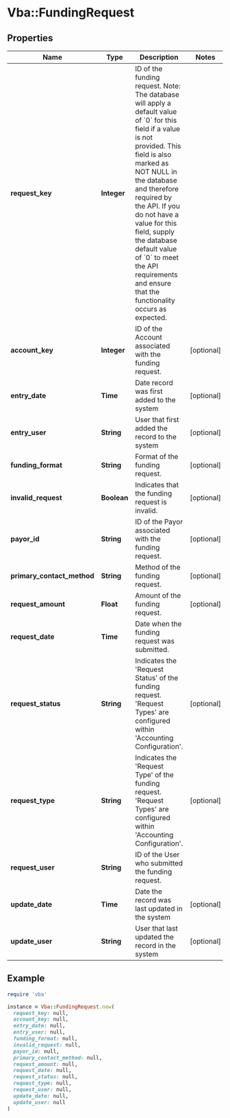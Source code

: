 # Vba::FundingRequest

## Properties

| Name | Type | Description | Notes |
| ---- | ---- | ----------- | ----- |
| **request_key** | **Integer** | ID of the funding request.  Note: The database will apply a default value of &#x60;0&#x60; for this field if a value is not provided.  This field is also marked as NOT NULL in the database and therefore required by the API.  If you do not have a value for this field, supply the database default value of &#x60;0&#x60; to meet the API requirements and ensure that the functionality occurs as expected. |  |
| **account_key** | **Integer** | ID of the Account associated with the funding request. | [optional] |
| **entry_date** | **Time** | Date record was first added to the system | [optional] |
| **entry_user** | **String** | User that first added the record to the system | [optional] |
| **funding_format** | **String** | Format of the funding request. | [optional] |
| **invalid_request** | **Boolean** | Indicates that the funding request is invalid. | [optional] |
| **payor_id** | **String** | ID of the Payor associated with the funding request. | [optional] |
| **primary_contact_method** | **String** | Method of the funding request. | [optional] |
| **request_amount** | **Float** | Amount of the funding request. | [optional] |
| **request_date** | **Time** | Date when the funding request was submitted. |  |
| **request_status** | **String** | Indicates the &#39;Request Status&#39; of the funding request. &#39;Request Types&#39; are configured within &#39;Accounting Configuration&#39;. | [optional] |
| **request_type** | **String** | Indicates the &#39;Request Type&#39; of the funding request. &#39;Request Types&#39; are configured within &#39;Accounting Configuration&#39;. | [optional] |
| **request_user** | **String** | ID of the User who submitted the funding request. |  |
| **update_date** | **Time** | Date the record was last updated in the system | [optional] |
| **update_user** | **String** | User that last updated the record in the system | [optional] |

## Example

```ruby
require 'vba'

instance = Vba::FundingRequest.new(
  request_key: null,
  account_key: null,
  entry_date: null,
  entry_user: null,
  funding_format: null,
  invalid_request: null,
  payor_id: null,
  primary_contact_method: null,
  request_amount: null,
  request_date: null,
  request_status: null,
  request_type: null,
  request_user: null,
  update_date: null,
  update_user: null
)
```

